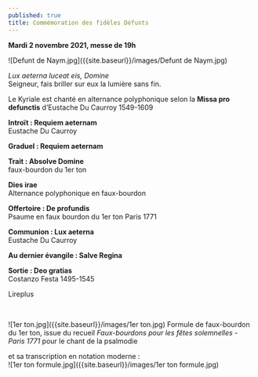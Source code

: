 ```yaml
---
published: true
title: Commémoration des fidèles Défunts
---
```

**Mardi 2 novembre 2021, messe de 19h**

![Defunt de Naym.jpg]({{site.baseurl}}/images/Defunt de Naym.jpg)


*Lux aeterna luceat eis, Domine*  
Seigneur, fais briller sur eux la lumière sans fin.

Le Kyriale est chanté en alternance polyphonique selon la **Missa pro defunctis** d’Eustache Du Caurroy 1549-1609


**Introït : Requiem aeternam**  
Eustache Du Caurroy

**Graduel : Requiem aeternam**


**Trait : Absolve Domine**  
faux-bourdon du 1er ton

**Dies irae**  
Alternance polyphonique en faux-bourdon

**Offertoire : De profundis**  
Psaume en faux bourdon du 1er ton Paris 1771


**Communion : Lux aeterna**  
Eustache Du Caurroy

**Au dernier évangile : Salve Regina** 

**Sortie : Deo gratias**  
Costanzo Festa 1495-1545

Lireplus

&nbsp;

![1er ton.jpg]({{site.baseurl}}/images/1er ton.jpg)
Formule de faux-bourdon du 1er ton, issue du recueil *Faux-bourdons pour les fêtes solemnelles - Paris 1771* pour le chant de la psalmodie

et sa transcription en notation moderne :  
![1er ton formule.jpg]({{site.baseurl}}/images/1er ton formule.jpg)



